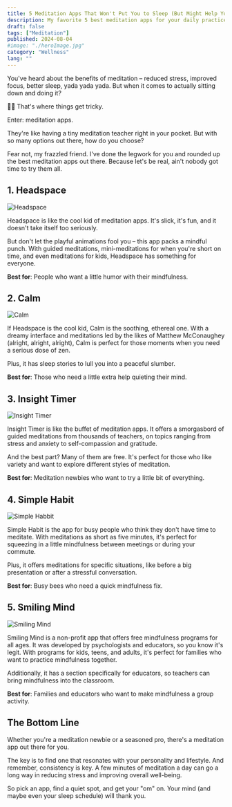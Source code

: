 ```yaml
---
title: 5 Meditation Apps That Won't Put You to Sleep (But Might Help You Sleep Better)
description: My favorite 5 best meditation apps for your daily practice, from the humorous Headspace to the soothing Calm. Find the perfect fit for your personality and lifestyle. 🧘‍♀️📱
draft: false
tags: ["Meditation"]
published: 2024-08-04
#image: "./heroImage.jpg"
category: "Wellness"
lang: ""
---
```



You've heard about the benefits of meditation – reduced stress, improved focus, better sleep, yada yada yada. But when it comes to actually sitting down and doing it?

🧘‍♀️ That's where things get tricky.


Enter: meditation apps.

They're like having a tiny meditation teacher right in your pocket. But with so many options out there, how do you choose?

Fear not, my frazzled friend. I've done the legwork for you and rounded up the best meditation apps out there. Because let's be real, ain't nobody got time to try them all.

## 1. Headspace

![Headspace](https://res-4.cloudinary.com/ddicetqs5/image/upload/f_auto,fl_force_strip,q_auto:best/v1/wayfinder-ghost-blog/headspace)

Headspace is like the cool kid of meditation apps. It's slick, it's fun, and it doesn't take itself too seriously.

But don't let the playful animations fool you – this app packs a mindful punch. With guided meditations, mini-meditations for when you're short on time, and even meditations for kids, Headspace has something for everyone.

**Best for**: People who want a little humor with their mindfulness.

## 2. Calm

![Calm](https://res-1.cloudinary.com/ddicetqs5/image/upload/f_auto,fl_force_strip,q_auto:best/v1/wayfinder-ghost-blog/CalmApp)

If Headspace is the cool kid, Calm is the soothing, ethereal one. With a dreamy interface and meditations led by the likes of Matthew McConaughey (alright, alright, alright), Calm is perfect for those moments when you need a serious dose of zen.

Plus, it has sleep stories to lull you into a peaceful slumber.

**Best for**: Those who need a little extra help quieting their mind.

## 3. Insight Timer

![Insight Timer](https://res-4.cloudinary.com/ddicetqs5/image/upload/f_auto,fl_force_strip,q_auto:best/v1/wayfinder-ghost-blog/verywells-insight-timer-tout-65323062acec4e5ab6a52ad84e1dd7da)

Insight Timer is like the buffet of meditation apps. It offers a smorgasbord of guided meditations from thousands of teachers, on topics ranging from stress and anxiety to self-compassion and gratitude.

And the best part? Many of them are free. It's perfect for those who like variety and want to explore different styles of meditation.

**Best for**: Meditation newbies who want to try a little bit of everything.

## 4. Simple Habit

![Simple Habbit](https://res-1.cloudinary.com/ddicetqs5/image/upload/f_auto,fl_force_strip,q_auto:best/v1/wayfinder-ghost-blog/simplehabitmeditationscreenshots-1024x540)

Simple Habit is the app for busy people who think they don't have time to meditate. With meditations as short as five minutes, it's perfect for squeezing in a little mindfulness between meetings or during your commute.

Plus, it offers meditations for specific situations, like before a big presentation or after a stressful conversation.

**Best for**: Busy bees who need a quick mindfulness fix.

## 5. Smiling Mind

![Smiling Mind](https://res-5.cloudinary.com/ddicetqs5/image/upload/f_auto,fl_force_strip,q_auto:best/v1/wayfinder-ghost-blog/blog2-1)

Smiling Mind is a non-profit app that offers free mindfulness programs for all ages. It was developed by psychologists and educators, so you know it's legit. With programs for kids, teens, and adults, it's perfect for families who want to practice mindfulness together.

Additionally, it has a section specifically for educators, so teachers can bring mindfulness into the classroom.

**Best for**: Families and educators who want to make mindfulness a group activity.

## The Bottom Line

Whether you're a meditation newbie or a seasoned pro, there's a meditation app out there for you.

The key is to find one that resonates with your personality and lifestyle. And remember, consistency is key. A few minutes of meditation a day can go a long way in reducing stress and improving overall well-being.

So pick an app, find a quiet spot, and get your "om" on. Your mind (and maybe even your sleep schedule) will thank you.
